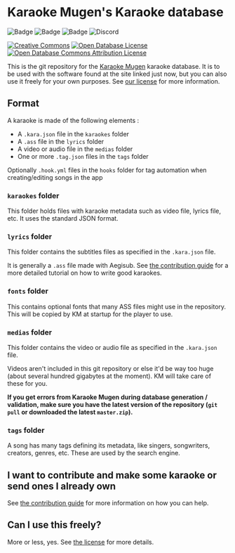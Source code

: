 # Karaoke Mugen's Karaoke database

![Badge](https://img.shields.io/github/last-commit/karaokemugen/karaokebase.svg)
![Badge](https://img.shields.io/github/tag/karaokemugen/karaokebase.svg?sort=date)
![Badge](https://img.shields.io/github/repo-size/karaokemugen/karaokebase.svg) ![Discord](https://img.shields.io/discord/84245347336982528.svg)

[![Creative Commons](https://img.shields.io/badge/License-Creative%20Commons%204.0%20BY--SA-brightgreen.svg)](https://creativecommons.org/licenses/by-sa/4.0/) 
[![Open Database License](https://img.shields.io/badge/License-ODbL-brightgreen)](./LICENSE_ODBL.md)
[![Open Database Commons Attribution License](https://img.shields.io/badge/License-ODbC-brightgreen)](./LICENSE_ODBC.md)

This is the git repository for the [Karaoke Mugen](http://karaokes.moe) karaoke database. It is to be used with the software found at the site linked just now, but you can also use it freely for your own purposes. See [our license](LICENSE.md) for more information.

## Format

A karaoke is made of the following elements :

* A `.kara.json` file in the `karaokes` folder
* A `.ass` file in the `lyrics` folder
* A video or audio file in the `medias` folder
* One or more `.tag.json` files in the `tags` folder

Optionally `.hook.yml` files in the `hooks` folder for tag automation when creating/editing songs in the app

### `karaokes` folder

This folder holds files with karaoke metadata such as video file, lyrics file, etc. It uses the standard JSON format.

### `lyrics` folder

This folder contains the subtitles files as specified in the `.kara.json` file.

It is generally a `.ass` file made with Aegisub. See [the contribution guide](CONTRIBUTING.md) for a more detailed tutorial on how to write good karaokes.

### `fonts` folder

This contains optional fonts that many ASS files might use in the repository. This will be copied by KM at startup for the player to use.

### `medias` folder

This folder contains the video or audio file as specified in the `.kara.json` file.

Videos aren't included in this git repository or else it'd be way too huge (about several hundred gigabytes at the moment). KM will take care of these for you.

**If you get errors from Karaoke Mugen during database generation / validation, make sure you have the latest version of the repository (`git pull` or downloaded the latest `master.zip`).**

### `tags` folder

A song has many tags defining its metadata, like singers, songwriters, creators, genres, etc. These are used by the search engine.

## I want to contribute and make some karaoke or send ones I already own

See [the contribution guide](CONTRIBUTING.md) for more information on how you can help.

## Can I use this freely?

More or less, yes. See [the license](LICENSE.md) for more details.

